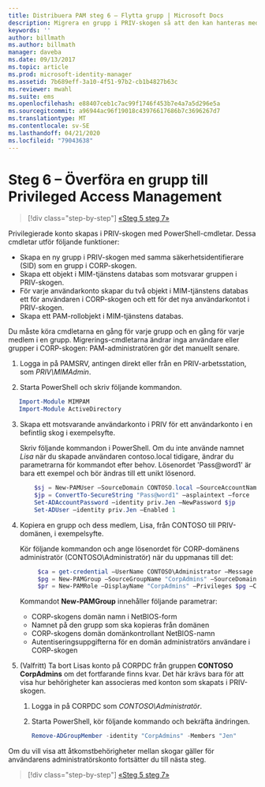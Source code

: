 ```yaml
---
title: Distribuera PAM steg 6 – Flytta grupp | Microsoft Docs
description: Migrera en grupp i PRIV-skogen så att den kan hanteras med Privileged Access Management.
keywords: ''
author: billmath
ms.author: billmath
manager: daveba
ms.date: 09/13/2017
ms.topic: article
ms.prod: microsoft-identity-manager
ms.assetid: 7b689eff-3a10-4f51-97b2-cb1b4827b63c
ms.reviewer: mwahl
ms.suite: ems
ms.openlocfilehash: e88407ceb1c7ac99f1746f453b7e4a7a5d296e5a
ms.sourcegitcommit: a96944ac96f19018c43976617686b7c3696267d7
ms.translationtype: MT
ms.contentlocale: sv-SE
ms.lasthandoff: 04/21/2020
ms.locfileid: "79043638"
---
```

# <a name="step-6--transition-a-group-to-privileged-access-management"></a>Steg 6 – Överföra en grupp till Privileged Access Management

> [!div class="step-by-step"]
> [«Steg 5 ](step-5-establish-trust-between-priv-corp-forests.md) 
>  [steg 7»](step-7-elevate-user-access.md)

Privilegierade konto skapas i PRIV-skogen med PowerShell-cmdletar. Dessa cmdletar utför följande funktioner:

- Skapa en ny grupp i PRIV-skogen med samma säkerhetsidentifierare (SID) som en grupp i CORP-skogen.  
- Skapa ett objekt i MIM-tjänstens databas som motsvarar gruppen i PRIV-skogen.  
- För varje användarkonto skapar du två objekt i MIM-tjänstens databas ett för användaren i CORP-skogen och ett för det nya användarkontot i PRIV-skogen.  
- Skapa ett PAM-rollobjekt i MIM-tjänstens databas.  

Du måste köra cmdletarna en gång för varje grupp och en gång för varje medlem i en grupp. Migrerings-cmdletarna ändrar inga användare eller grupper i CORP-skogen: PAM-administratören gör det manuellt senare.

1. Logga in på PAMSRV, antingen direkt eller från en PRIV-arbetsstation, som *PRIV\MIMAdmin*.

2.  Starta PowerShell och skriv följande kommandon.

```PowerShell
   Import-Module MIMPAM
   Import-Module ActiveDirectory
```

3. Skapa ett motsvarande användarkonto i PRIV för ett användarkonto i en befintlig skog i exempelsyfte.

   Skriv följande kommandon i PowerShell.  Om du inte använde namnet *Lisa* när du skapade användaren contoso.local tidigare, ändrar du parametrarna för kommandot efter behov. Lösenordet 'Pass@word1' är bara ett exempel och bör ändras till ett unikt lösenord.

   ```PowerShell
       $sj = New-PAMUser –SourceDomain CONTOSO.local –SourceAccountName Jen
       $jp = ConvertTo-SecureString "Pass@word1" –asplaintext –force
       Set-ADAccountPassword –identity priv.Jen –NewPassword $jp
       Set-ADUser –identity priv.Jen –Enabled 1
   ```

4. Kopiera en grupp och dess medlem, Lisa, från CONTOSO till PRIV-domänen, i exempelsyfte.

    Kör följande kommandon och ange lösenordet för CORP-domänens administratör (CONTOSO\Administratör) när du uppmanas till det:

   ```PowerShell
        $ca = get-credential –UserName CONTOSO\Administrator –Message "CORP forest domain admin credentials"
        $pg = New-PAMGroup –SourceGroupName "CorpAdmins" –SourceDomain CONTOSO.local                 –SourceDC CORPDC.contoso.local –Credentials $ca
        $pr = New-PAMRole –DisplayName "CorpAdmins" –Privileges $pg –Candidates $sj
   ```

    Kommandot **New-PAMGroup** innehåller följande parametrar:

     -   CORP-skogens domän namn i NetBIOS-form  
     -   Namnet på den grupp som ska kopieras från domänen  
     -   CORP-skogens domän domänkontrollant NetBIOS-namn  
     -   Autentiseringsuppgifterna för en domän administratörs användare i CORP-skogen  

5. (Valfritt) Ta bort Lisas konto på CORPDC från gruppen **CONTOSO CorpAdmins** om det fortfarande finns kvar.  Det här krävs bara för att visa hur behörigheter kan associeras med konton som skapats i PRIV-skogen.

   1.  Logga in på CORPDC som *CONTOSO\Administratör*.

   2.  Starta PowerShell, kör följande kommando och bekräfta ändringen.

       ```PowerShell
       Remove-ADGroupMember -identity "CorpAdmins" -Members "Jen"
       ```


Om du vill visa att åtkomstbehörigheter mellan skogar gäller för användarens administratörskonto fortsätter du till nästa steg.

> [!div class="step-by-step"]
> [«Steg 5 ](step-5-establish-trust-between-priv-corp-forests.md) 
>  [steg 7»](step-7-elevate-user-access.md)
